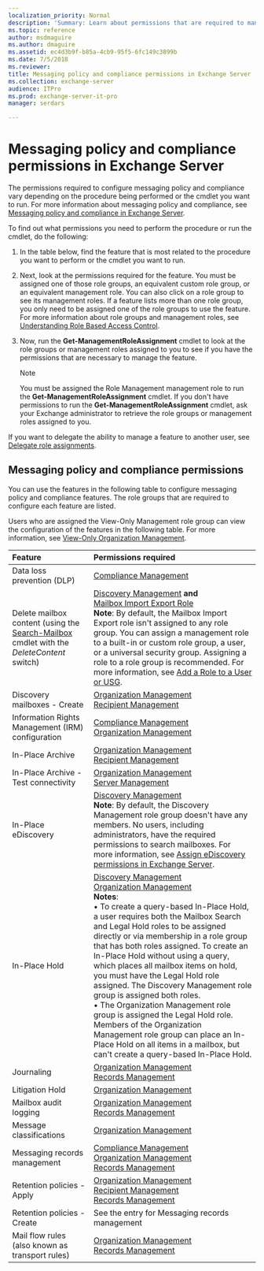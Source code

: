 ```yaml
---
localization_priority: Normal
description: 'Summary: Learn about permissions that are required to manage policy and compliance features in Exchange Server 2016 and Exchange Server 2019.'
ms.topic: reference
author: msdmaguire
ms.author: dmaguire
ms.assetid: ec4d3b9f-b85a-4cb9-95f5-6fc149c3899b
ms.date: 7/5/2018
ms.reviewer:
title: Messaging policy and compliance permissions in Exchange Server
ms.collection: exchange-server
audience: ITPro
ms.prod: exchange-server-it-pro
manager: serdars

---
```


# Messaging policy and compliance permissions in Exchange Server

The permissions required to configure messaging policy and compliance vary depending on the procedure being performed or the cmdlet you want to run. For more information about messaging policy and compliance, see [Messaging policy and compliance in Exchange Server](../../policy-and-compliance/policy-and-compliance.md).

To find out what permissions you need to perform the procedure or run the cmdlet, do the following:

1. In the table below, find the feature that is most related to the procedure you want to perform or the cmdlet you want to run.

2. Next, look at the permissions required for the feature. You must be assigned one of those role groups, an equivalent custom role group, or an equivalent management role. You can also click on a role group to see its management roles. If a feature lists more than one role group, you only need to be assigned one of the role groups to use the feature. For more information about role groups and management roles, see [Understanding Role Based Access Control](https://technet.microsoft.com/library/dd298183.aspx).

3. Now, run the **Get-ManagementRoleAssignment** cmdlet to look at the role groups or management roles assigned to you to see if you have the permissions that are necessary to manage the feature.

    > [!NOTE]
    > You must be assigned the Role Management management role to run the **Get-ManagementRoleAssignment** cmdlet. If you don't have permissions to run the **Get-ManagementRoleAssignment** cmdlet, ask your Exchange administrator to retrieve the role groups or management roles assigned to you.

If you want to delegate the ability to manage a feature to another user, see [Delegate role assignments](https://technet.microsoft.com/library/dd351237.aspx).

## Messaging policy and compliance permissions

You can use the features in the following table to configure messaging policy and compliance features. The role groups that are required to configure each feature are listed.

Users who are assigned the View-Only Management role group can view the configuration of the features in the following table. For more information, see [View-Only Organization Management](https://technet.microsoft.com/library/c514c6d0-0157-4c52-9ec6-441d9a30f3df.aspx).

|**Feature**|**Permissions required**|
|:-----|:-----|
|Data loss prevention (DLP)|[Compliance Management](https://technet.microsoft.com/library/b91b23a4-e9c7-4bd0-9ee3-ec5cb498da15.aspx)|
|Delete mailbox content (using the [Search-Mailbox](https://technet.microsoft.com/library/9ee3b02c-d343-4816-a583-a90b1fad4b26.aspx) cmdlet with the _DeleteContent_ switch)|[Discovery Management](https://technet.microsoft.com/library/b8bc5922-a8c9-4707-906d-fa38bb87da8f.aspx) **and** <br/> [Mailbox Import Export Role](https://technet.microsoft.com/library/d7cdce7a-6c46-4750-b237-d1c1773e8d28.aspx) <br/> **Note**: By default, the Mailbox Import Export role isn't assigned to any role group. You can assign a management role to a built-in or custom role group, a user, or a universal security group. Assigning a role to a role group is recommended. For more information, see [Add a Role to a User or USG](https://technet.microsoft.com/library/ae5608de-a141-4714-8876-bce7d2a22cb5.aspx).|
|Discovery mailboxes - Create|[Organization Management](https://technet.microsoft.com/library/0bfd21c1-86ac-4369-86b7-aeba386741c8.aspx) <br/> [Recipient Management](https://technet.microsoft.com/library/669d602e-68e3-41f9-a455-b942d212d130.aspx)|
|Information Rights Management (IRM) configuration|[Compliance Management](https://technet.microsoft.com/library/b91b23a4-e9c7-4bd0-9ee3-ec5cb498da15.aspx) <br/> [Organization Management](https://technet.microsoft.com/library/0bfd21c1-86ac-4369-86b7-aeba386741c8.aspx)|
|In-Place Archive|[Organization Management](https://technet.microsoft.com/library/0bfd21c1-86ac-4369-86b7-aeba386741c8.aspx) <br/> [Recipient Management](https://technet.microsoft.com/library/669d602e-68e3-41f9-a455-b942d212d130.aspx)|
|In-Place Archive - Test connectivity|[Organization Management](https://technet.microsoft.com/library/0bfd21c1-86ac-4369-86b7-aeba386741c8.aspx) <br/> [Server Management](https://technet.microsoft.com/library/30cbc4de-adb3-42e8-922f-7661095bdb8c.aspx)|
|In-Place eDiscovery|[Discovery Management](https://technet.microsoft.com/library/b8bc5922-a8c9-4707-906d-fa38bb87da8f.aspx) <br/> **Note**: By default, the Discovery Management role group doesn't have any members. No users, including administrators, have the required permissions to search mailboxes. For more information, see [Assign eDiscovery permissions in Exchange Server](../../policy-and-compliance/ediscovery/assign-permissions.md).|
|In-Place Hold|[Discovery Management](https://technet.microsoft.com/library/b8bc5922-a8c9-4707-906d-fa38bb87da8f.aspx) <br/> [Organization Management](https://technet.microsoft.com/library/0bfd21c1-86ac-4369-86b7-aeba386741c8.aspx) <br/> **Notes**:  <br/> • To create a query-based In-Place Hold, a user requires both the Mailbox Search and Legal Hold roles to be assigned directly or via membership in a role group that has both roles assigned. To create an In-Place Hold without using a query, which places all mailbox items on hold, you must have the Legal Hold role assigned. The Discovery Management role group is assigned both roles.  <br/> • The Organization Management role group is assigned the Legal Hold role. Members of the Organization Management role group can place an In-Place Hold on all items in a mailbox, but can't create a query-based In-Place Hold.|
|Journaling|[Organization Management](https://technet.microsoft.com/library/0bfd21c1-86ac-4369-86b7-aeba386741c8.aspx) <br/> [Records Management](https://technet.microsoft.com/library/0e0c95ce-6109-4591-b86d-c6cfd44d21f5.aspx)|
|Litigation Hold|[Organization Management](https://technet.microsoft.com/library/0bfd21c1-86ac-4369-86b7-aeba386741c8.aspx)|
|Mailbox audit logging|[Organization Management](https://technet.microsoft.com/library/0bfd21c1-86ac-4369-86b7-aeba386741c8.aspx) <br/> [Records Management](https://technet.microsoft.com/library/0e0c95ce-6109-4591-b86d-c6cfd44d21f5.aspx)|
|Message classifications|[Organization Management](https://technet.microsoft.com/library/0bfd21c1-86ac-4369-86b7-aeba386741c8.aspx)|
|Messaging records management|[Compliance Management](https://technet.microsoft.com/library/b91b23a4-e9c7-4bd0-9ee3-ec5cb498da15.aspx) <br/> [Organization Management](https://technet.microsoft.com/library/0bfd21c1-86ac-4369-86b7-aeba386741c8.aspx) <br/> [Records Management](https://technet.microsoft.com/library/0e0c95ce-6109-4591-b86d-c6cfd44d21f5.aspx)|
|Retention policies - Apply|[Organization Management](https://technet.microsoft.com/library/0bfd21c1-86ac-4369-86b7-aeba386741c8.aspx) <br/> [Recipient Management](https://technet.microsoft.com/library/669d602e-68e3-41f9-a455-b942d212d130.aspx) <br/> [Records Management](https://technet.microsoft.com/library/0e0c95ce-6109-4591-b86d-c6cfd44d21f5.aspx)|
|Retention policies - Create|See the entry for Messaging records management|
|Mail flow rules (also known as transport rules)|[Organization Management](https://technet.microsoft.com/library/0bfd21c1-86ac-4369-86b7-aeba386741c8.aspx) <br/> [Records Management](https://technet.microsoft.com/library/0e0c95ce-6109-4591-b86d-c6cfd44d21f5.aspx)|
